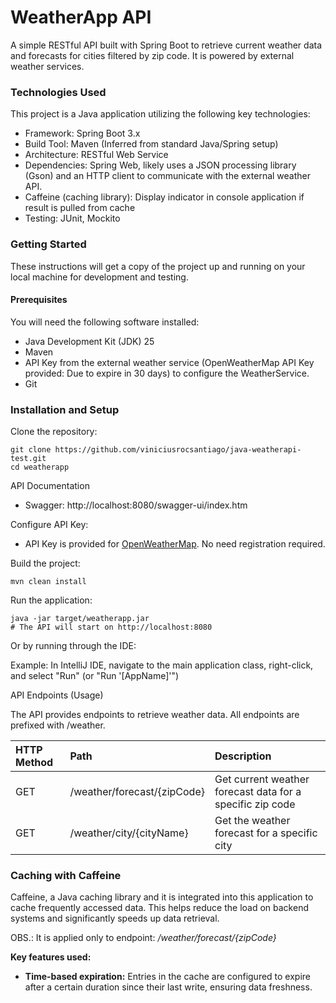# WeatherApp API
A simple RESTful API built with Spring Boot to retrieve current weather data and forecasts for cities filtered by zip code. It is powered by external weather services. 

### Technologies Used
This project is a Java application utilizing the following key technologies:
- Framework: Spring Boot 3.x
- Build Tool: Maven (Inferred from standard Java/Spring setup)
- Architecture: RESTful Web Service
- Dependencies: Spring Web, likely uses a JSON processing library (Gson) and an HTTP client to communicate with the external weather API.
- Caffeine (caching library): Display indicator in console application if result is pulled from cache
- Testing: JUnit, Mockito

### Getting Started
These instructions will get a copy of the project up and running on your local machine for development and testing.

#### Prerequisites
You will need the following software installed:
- Java Development Kit (JDK) 25
- Maven
- API Key from the external weather service (OpenWeatherMap API Key provided: Due to expire in 30 days) to configure the WeatherService.
- Git

### Installation and Setup
Clone the repository:
```shell
git clone https://github.com/viniciusrocsantiago/java-weatherapi-test.git
cd weatherapp
```

API Documentation
- Swagger: http://localhost:8080/swagger-ui/index.htm

Configure API Key:
- API Key is provided for [OpenWeatherMap](https://home.openweathermap.org/). No need registration required.

Build the project:
```shell
mvn clean install
```

Run the application:
```shell
java -jar target/weatherapp.jar
# The API will start on http://localhost:8080
```
Or by running through the IDE:

Example: In IntelliJ IDE, navigate to the main application class, right-click, and select "Run" (or "Run '[AppName]'") 

API Endpoints (Usage)

The API provides endpoints to retrieve weather data. All endpoints are prefixed with /weather.

| HTTP Method | Path                              | Description                                               |
|:------------|:----------------------------------|:----------------------------------------------------------|
| GET         | /weather/forecast/{zipCode}       | Get current weather forecast data for a specific zip code |
| GET         | /weather/city/{cityName}          | Get the weather forecast for a specific city              |


### Caching with Caffeine

Caffeine, a Java caching library and it is integrated into this application to cache frequently accessed data. This helps reduce the load on backend systems and significantly speeds up data retrieval. 

OBS.: It is applied only to endpoint: _/weather/forecast/{zipCode}_

**Key features used:**
-   **Time-based expiration:** Entries in the cache are configured to expire after a certain duration since their last write, ensuring data freshness.

